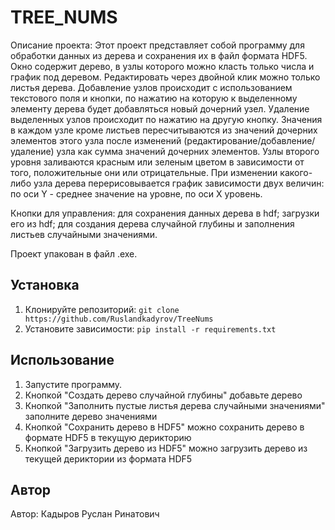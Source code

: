
# TREE_NUMS

Описание проекта: Этот проект представляет собой программу для обработки данных из дерева и сохранения их в файл формата HDF5.
Окно содержит дерево, в узлы которого можно класть только числа и график под деревом. Редактировать через двойной клик можно только листья дерева.
Добавление узлов происходит с использованием текстового поля и кнопки, по нажатию на которую к выделенному элементу дерева будет добавляться новый дочерний узел.
Удаление выделенных узлов происходит по нажатию на другую кнопку. Значения в каждом узле кроме листьев пересчитываются из значений дочерних элементов этого узла после изменений (редактирование/добавление/удаление) узла как сумма значений дочерних элементов. Узлы второго уровня заливаются красным или зеленым цветом в зависимости от того, положительные они или отрицательные. При изменении какого-либо узла дерева перерисовывается график зависимости двух величин: по оси Y - среднее значение на уровне, по оси X уровень.

Кнопки для управления: для сохранения данных дерева в hdf; загрузки его из hdf; для создания дерева случайной глубины и заполнения листьев случайными значениями.

Проект упакован в файл .exe.

## Установка

1. Клонируйте репозиторий: `git clone https://github.com/Ruslandkadyrov/TreeNums`
2. Установите зависимости: `pip install -r requirements.txt`

## Использование

1. Запустите программу.
2. Кнопкой "Создать дерево случайной глубины" добавьте дерево
3. Кнопкой "Заполнить пустые листья дерева случайными значениями" заполните дерево значениями
4. Кнопкой "Сохранить дерево в HDF5" можно сохранить дерево в формате HDF5 в текущую дерикторию
5. Кнопкой "Загрузить дерево из HDF5" можно загрузить дерево из текущей дериктории из формата HDF5

## Автор

Автор: Кадыров Руслан Ринатович

